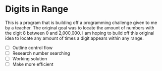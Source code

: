 # Digits in Range
This is a program that is building off a programming challenge given to me by a teacher. The original goal was to locate the amount of numbers with the digit 8 between 0 and 2,000,000. I am hoping to build off this original idea to locate any amount of times a digit appears within any range.
- [ ] Outline control flow
- [ ] Research number searching
- [ ] Working solution
- [ ] Make more efficient